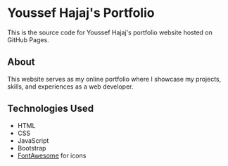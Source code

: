 # Youssef Hajaj's Portfolio

This is the source code for Youssef Hajaj's portfolio website hosted on GitHub Pages.

## About

This website serves as my online portfolio where I showcase my projects, skills, and experiences as a web developer.

## Technologies Used

- HTML
- CSS
- JavaScript
- Bootstrap
- [FontAwesome](https://fontawesome.com/) for icons
